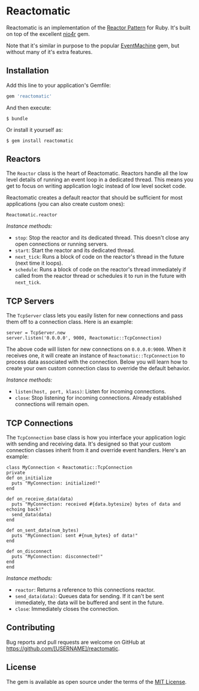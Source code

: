 # Reactomatic

Reactomatic is an implementation of the [Reactor Pattern](https://en.wikipedia.org/wiki/Reactor_pattern) for Ruby.
It's built on top of the excellent [nio4r](https://github.com/celluloid/nio4r) gem.

Note that it's similar in purpose to the popular [EventMachine](https://github.com/eventmachine/eventmachine/) gem, but without many of it's extra features.

## Installation

Add this line to your application's Gemfile:

```ruby
gem 'reactomatic'
```

And then execute:

    $ bundle

Or install it yourself as:

    $ gem install reactomatic


## Reactors

The ````Reactor```` class is the heart of Reactomatic.
Reactors handle all the low level details of running an event loop in a dedicated thread.
This means you get to focus on writing application logic instead of low level socket code.

Reactomatic creates a default reactor that should be sufficient for most applications (you can also create custom ones):

    Reactomatic.reactor
    
*Instance methods:*

- ````stop````: Stop the reactor and its dedicated thread.  This doesn't close any open connections or running servers.
- ````start````: Start the reactor and its dedicated thread.
- ````next_tick````: Runs a block of code on the reactor's thread in the future (next time it loops).
- ````schedule````: Runs a block of code on the reactor's thread immediately if called from the reactor thread or schedules it to run in the future with ````next_tick````.

## TCP Servers

The ````TcpServer```` class lets you easily listen for new connections and pass them off to a connection class.
Here is an example:

    server = TcpServer.new
    server.listen('0.0.0.0', 9000, Reactomatic::TcpConnection)

The above code will listen for new connections on ````0.0.0.0:9000````.
When it receives one, it will create an instance of ````Reactomatic::TcpConnection```` to process data associated with the connection.  Below you will learn how to create your own custom connection class to override the default behavior.

*Instance methods:*

- ````listen(host, port, klass)````: Listen for incoming connections.
- ````close````: Stop listening for incoming connections.  Already established connections will remain open.

## TCP Connections

The ````TcpConnection```` base class is how you interface your application logic with sending and receiving data.
It's designed so that your custom connection classes inherit from it and override event handlers.
Here's an example:

    class MyConnection < Reactomatic::TcpConnection
    private
    def on_initialize
      puts "MyConnection: initialized!"
    end

    def on_receive_data(data)
      puts "MyConnection: received #{data.bytesize} bytes of data and echoing back!"
      send_data(data)
    end

    def on_sent_data(num_bytes)
      puts "MyConnection: sent #{num_bytes} of data!"
    end

    def on_disconnect
      puts "MyConnection: disconnected!"
    end
    end

*Instance methods:*

- ````reactor````: Returns a reference to this connections reactor.
- ````send_data(data)````: Queues data for sending.  If it can't be sent immediately, the data will be buffered and sent in the future.
- ````close````: Immediately closes the connection.

## Contributing

Bug reports and pull requests are welcome on GitHub at https://github.com/[USERNAME]/reactomatic.


## License

The gem is available as open source under the terms of the [MIT License](http://opensource.org/licenses/MIT).

